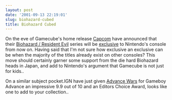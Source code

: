 ```yaml
---
layout: post
date: '2001-09-13 22:19:01'
slug: biohazard-cubed
title: Biohazard Cubed
---
```


On the eve of Gamecube's home release [Capcom](http://cube.ign.com/news/38267.html) have announced that their [Biohazard / Resident Evil](http://cube.ign.com/news/38266.html) series will be [exclusive](http://cube.ign.com/news/38268.html) to Nintendo's console from now on.
Having said that I'm not sure how exclusive an exclusive can be when the majority of the titles already exist on other consoles? This move should certainly garner some support from the die hard Biohazard heads in Japan, and add to Nintendo's argument that Gamecube is not just for kids..

On a similar subject pocket.IGN have just given [Advance Wars](http://pocket.ign.com/reviews/15424.html) for Gameboy Advance an impressive 9.9 out of 10 and an Editors Choice Award, looks like one to add to your collection..